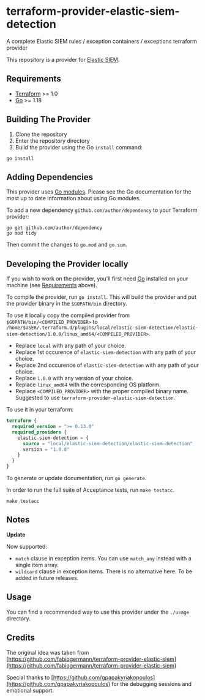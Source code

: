 # terraform-provider-elastic-siem-detection
A complete Elastic SIEM rules / exception containers / exceptions terraform provider

This repository is a provider for [Elastic SIEM](https://www.elastic.co/security/siem).

## Requirements

- [Terraform](https://www.terraform.io/downloads.html) >= 1.0
- [Go](https://golang.org/doc/install) >= 1.18

## Building The Provider

1. Clone the repository
1. Enter the repository directory
1. Build the provider using the Go `install` command:

```shell
go install
```

## Adding Dependencies

This provider uses [Go modules](https://github.com/golang/go/wiki/Modules).
Please see the Go documentation for the most up to date information about using Go modules.

To add a new dependency `github.com/author/dependency` to your Terraform provider:

```shell
go get github.com/author/dependency
go mod tidy
```

Then commit the changes to `go.mod` and `go.sum`.

## Developing the Provider locally

If you wish to work on the provider, you'll first need [Go](http://www.golang.org) installed on your machine (see [Requirements](#requirements) above).

To compile the provider, run `go install`. This will build the provider and put the provider binary in the `$GOPATH/bin` directory.

To use it locally copy the compiled provider from `$GOPATH/bin/<COMPILED_PROVIDER>` to `/home/$USER/.terraform.d/plugins/local/elastic-siem-detection/elastic-siem-detection/1.0.0/linux_amd64/<COMPILED_PROVIDER>`.
- Replace `local` with any path of your choice.
- Replace 1st occurence of `elastic-siem-detection` with any path of your choice.
- Replace 2nd occurence of `elastic-siem-detection` with any path of your choice.
- Replace `1.0.0` with any version of your choice.
- Replace `linux_amd64` with the corresponding OS platform.
- Replace `<COMPILED_PROVIDER>` with the proper compiled binary name. Suggested to use `terraform-provider-elastic-siem-detection`.

To use it in your terraform:
```terraform
terraform {
  required_version = ">= 0.13.0"
  required_providers {
    elastic-siem-detection = {
      source = "local/elastic-siem-detection/elastic-siem-detection"
      version = "1.0.0"
    }
  }
}
```

To generate or update documentation, run `go generate`.

In order to run the full suite of Acceptance tests, run `make testacc`.
```shell
make testacc
```

## Notes

**Update**

Now supported:
- `match` clause in exception items. You can use `match_any` instead with a single item array.
- `wildcard` clause in exception items. There is no alternative here. To be added in future releases.

## Usage

You can find a recommended way to use this provider under the `./usage` directory.

## Credits

The original idea was taken from [https://github.com/fabiogermann/terraform-provider-elastic-siem](https://github.com/fabiogermann/terraform-provider-elastic-siem)

Special thanks to [https://github.com/gpapakyriakopoulos](https://github.com/gpapakyriakopoulos) for the debugging sessions and emotional support.
